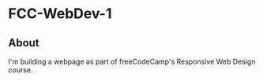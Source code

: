 # FCC-WebDev-1

## About

I'm building a webpage as part of freeCodeCamp's Responsive Web Design course.



